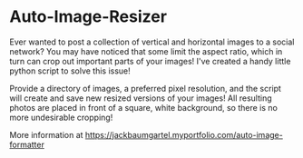 # Auto-Image-Resizer
Ever wanted to post a collection of vertical and horizontal images to a social network? You may have noticed that some limit the aspect ratio, which in turn can crop out important parts of your images! I've created a handy little python script to solve this issue! 

Provide a directory of images, a preferred pixel resolution, and the script will create and save new resized versions of your images! All resulting photos are placed in front of a square, white background, so there is no more undesirable cropping!

More information at https://jackbaumgartel.myportfolio.com/auto-image-formatter
